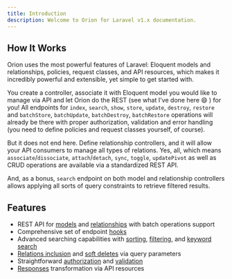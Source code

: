 ```yaml
---
title: Introduction
description: Welcome to Orion for Laravel v1.x documentation.
---
```


## How It Works

Orion uses the most powerful features of Laravel: Eloquent models and relationships, policies, request classes, and API resources, which makes it incredibly powerful and extensible, yet simple to get started with.

You create a controller, associate it with Eloquent model you would like to manage via API and let Orion do the REST (see what I've done here :smile: ) for you! All endpoints for `index`, `search`, `show`, `store`, `update`, `destroy`, `restore` and `batchStore`, `batchUpdate`, `batchDestroy`, `batchRestore` operations will already be there with proper authorization, validation and error handling (you need to define policies and request classes yourself, of course).

But it does not end here. Define relationship controllers, and it will allow your API consumers to manage all types of relations. Yes, all, which means `associate`/`dissociate`, `attach`/`detach`, `sync`, `toggle`, `updatePivot` as well as CRUD operations are available via a standardized REST API.

And, as a bonus, `search` endpoint on both model and relationship controllers allows applying all sorts of query constraints to retrieve filtered results.

## Features

* REST API for [models](/v1.x/guide/models) and [relationships](/v1.x/guide/relationships) with batch operations support
* Comprehensive set of endpoint [hooks](/v1.x/guide/hooks)
* Advanced searching capabilities with [sorting](/v1.x/guide/search#sorting), [filtering](/v1.x/guide/search#filtering), and [keyword search](/v1.x/guide/search#keyword-search)
* [Relations inclusion](/v1.x/guide/query-parameters#including-relations) and [soft deletes](/v1.x/guide/query-parameters#soft-deletes) via query parameters
* Straightforward [authorization](/v1.x/guide/security#authorization) and [validation](/v1.x/guide/security#validation)
* [Responses](/v1.x/guide/responses) transformation via API resources
